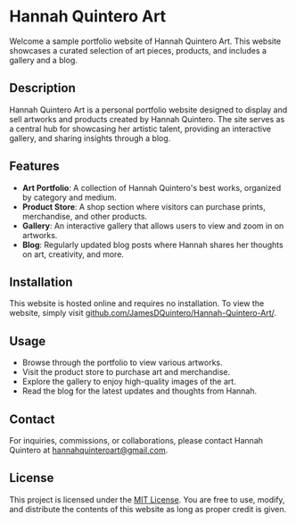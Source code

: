 # Hannah Quintero Art

Welcome a sample portfolio website of Hannah Quintero Art. This website showcases a curated selection of art pieces, products, and includes a gallery and a blog.

## Description

Hannah Quintero Art is a personal portfolio website designed to display and sell artworks and products created by Hannah Quintero. The site serves as a central hub for showcasing her artistic talent, providing an interactive gallery, and sharing insights through a blog.

## Features

- **Art Portfolio**: A collection of Hannah Quintero's best works, organized by category and medium.
- **Product Store**: A shop section where visitors can purchase prints, merchandise, and other products.
- **Gallery**: An interactive gallery that allows users to view and zoom in on artworks.
- **Blog**: Regularly updated blog posts where Hannah shares her thoughts on art, creativity, and more.

## Installation

This website is hosted online and requires no installation. To view the website, simply visit [github.com/JamesDQuintero/Hannah-Quintero-Art/](https://github.com/JamesDQuintero/Hannah-Quintero-Art/).
## Usage

- Browse through the portfolio to view various artworks.
- Visit the product store to purchase art and merchandise.
- Explore the gallery to enjoy high-quality images of the art.
- Read the blog for the latest updates and thoughts from Hannah.

## Contact

For inquiries, commissions, or collaborations, please contact Hannah Quintero at [hannahquinteroart@gmail.com](mailto:hannahquinteroart@gmail.com).

## License

This project is licensed under the [MIT License](https://opensource.org/licenses/MIT). You are free to use, modify, and distribute the contents of this website as long as proper credit is given.


